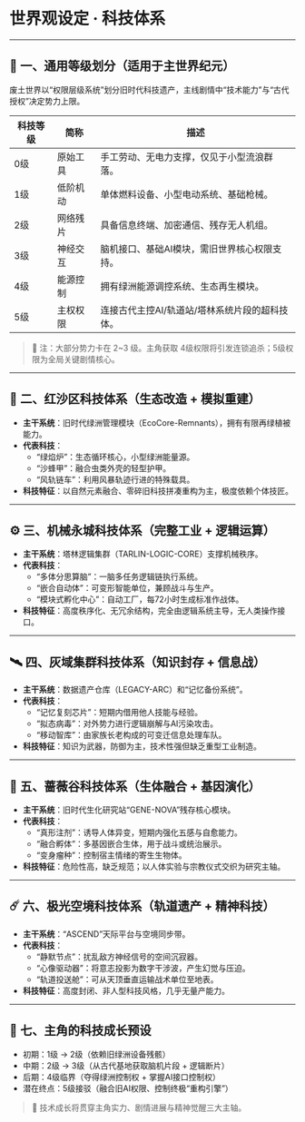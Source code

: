 # 世界观设定 · 科技体系

---

## 🧩 一、通用等级划分（适用于主世界纪元）

废土世界以“权限层级系统”划分旧时代科技遗产，主线剧情中“技术能力”与“古代授权”决定势力上限。

| 科技等级 | 简称 | 描述 |
|----------|------|------|
| 0级 | 原始工具 | 手工劳动、无电力支撑，仅见于小型流浪群落。 |
| 1级 | 低阶机动 | 单体燃料设备、小型电动系统、基础枪械。 |
| 2级 | 网络残片 | 具备信息终端、加密通信、残存无人机组。 |
| 3级 | 神经交互 | 脑机接口、基础AI模块，需旧世界核心权限支持。 |
| 4级 | 能源控制 | 拥有绿洲能源调控系统、生态再生模块。 |
| 5级 | 主权权限 | 连接古代主控AI/轨道站/塔林系统片段的超科技体。 |

> 🔑 注：大部分势力卡在 2~3 级。主角获取 4级权限将引发连锁追杀；5级权限为全局关键剧情核心。

---

## 🧪 二、红沙区科技体系（生态改造 + 模拟重建）

- **主干系统**：旧时代绿洲管理模块（EcoCore-Remnants），拥有有限再绿植被能力。
- **代表科技**：
  - “绿焰炉”：生态循环核心，小型绿洲能量源。
  - “沙蜂甲”：融合虫类外壳的轻型护甲。
  - “风轨链车”：利用风暴轨迹行进的特殊载具。
- **科技特征**：以自然元素融合、零碎旧科技拼凑重构为主，极度依赖个体技匠。

---

## ⚙️ 三、机械永城科技体系（完整工业 + 逻辑运算）

- **主干系统**：塔林逻辑集群（TARLIN-LOGIC-CORE）支撑机械秩序。
- **代表科技**：
  - “多体分思算脑”：一脑多任务逻辑链执行系统。
  - “嵌合自动体”：可变形智能单位，兼顾战斗与生产。
  - “模块式孵化中心”：自动工厂，每72小时生成标准作战体。
- **科技特征**：高度秩序化、无冗余结构，完全由逻辑系统主导，无人类操作接口。

---

## 🛰️ 四、灰域集群科技体系（知识封存 + 信息战）

- **主干系统**：数据遗产仓库（LEGACY-ARC）和“记忆备份系统”。
- **代表科技**：
  - “记忆复刻芯片”：短期内借用他人技能与经验。
  - “拟态病毒”：对外势力进行逻辑崩解与AI污染攻击。
  - “移动智库”：由家族长老构成的可变迁信息处理车队。
- **科技特征**：知识为武器，防御为主，技术性强但缺乏重型工业制造。

---

## 🧬 五、蔷薇谷科技体系（生体融合 + 基因演化）

- **主干系统**：旧时代生化研究站“GENE-NOVA”残存核心模块。
- **代表科技**：
  - “真形注剂”：诱导人体异变，短期内强化五感与自愈能力。
  - “融合孵体”：多基因嵌合生体，用于战斗或统治展示。
  - “变身瘤种”：控制宿主情绪的寄生生物体。
- **科技特征**：危险性高，缺乏规范；以人体实验与宗教仪式交织为研究主轴。

---

## ☄️ 六、极光空境科技体系（轨道遗产 + 精神科技）

- **主干系统**：“ASCEND”天际平台与空境同步带。
- **代表科技**：
  - “静默节点”：扰乱敌方神经信号的空间沉寂器。
  - “心像驱动器”：将意志投影为数字干涉波，产生幻觉与压迫。
  - “轨道投送舱”：可从天顶垂直运输战术单位至地表。
- **科技特征**：高度封闭、非人型科技风格，几乎无量产能力。

---

## 🧠 七、主角的科技成长预设

- 初期：1级 → 2级（依赖旧绿洲设备残骸）
- 中期：2级 → 3级（从古代基地获取脑机片段 + 逻辑断片）
- 后期：4级临界（夺得绿洲控制权 + 掌握AI接口控制权）
- 潜在终点：5级接驳（融合旧AI权限、控制终极“重构引擎”）

> 🧩 技术成长将贯穿主角实力、剧情进展与精神觉醒三大主轴。